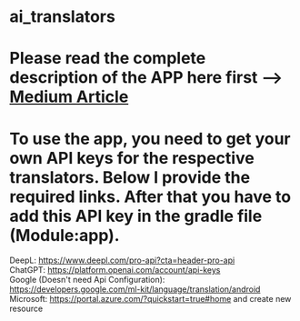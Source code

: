 # ai_translators
# Please read the complete description of the APP here first --> [Medium Article]([url](https://medium.com/arconsis/comparing-different-ais-regarding-translation-in-an-android-application-efc80853608f))
# To use the app, you need to get your own API keys for the respective translators. Below I provide the required links. After that you have to add this API key in the gradle file (Module:app).
  DeepL: https://www.deepl.com/pro-api?cta=header-pro-api <br>
  ChatGPT: https://platform.openai.com/account/api-keys <br>
  Google (Doesn't need Api Configuration): https://developers.google.com/ml-kit/language/translation/android <br>
  Microsoft: https://portal.azure.com/?quickstart=true#home and create new resource <br>

